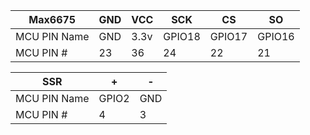 | Max6675      | GND | VCC  | SCK    | CS     | SO     |
| ------------ | --- | ---- | ------ | ------ | ------ |
| MCU PIN Name | GND | 3.3v | GPIO18 | GPIO17 | GPIO16 |
| MCU PIN #    | 23  | 36   | 24     | 22     | 21     |


| SSR          | +  | \- |
| ------------ | -- | -- |
| MCU PIN Name | GPIO2  | GND |
| MCU PIN #    | 4 | 3 |

